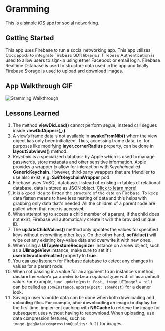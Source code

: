 # Gramming

This is a simple iOS app for social networking.

## Getting Started

This app uses Firebase to run a social networking app. This app utilizes Cocoapods to integrate Firebase SDK libraries. Firebase Authentication is used to allow users to sign-in using either Facebook or email login. Firebase Realtime Database is used to structure data used in the app and finally Firebase Storage is used to upload and download images.

## App Walkthrough GIF

![Gramming Walkthrough](walkthrough.gif)

## Lessons Learned
1. The method **viewDidLoad()** cannot perform segue, instead call segues inside **viewDidAppear(_:)**.
2. A view's frame data is not available in **awakeFromNib()** where the view object has only been initialized. Thus, accessing frame data, i.e. for purposes like modifying **layer.cornerRadius** property, can be done in **layoutSubviews()** method.
3. *Keychain* is a specialized database by Apple which is used to manage passwords, store metadata and other sensitive information. Apple provides a wrapper to allow for interaction with *Keychain*called **GenericKeychain**. However, third-party wrappers that are friendlier to use also exist, e.g. **SwiftKeychainWrapper** pod.
4. Firebase uses NoSQL database. Instead of existing in tables of relational database, data is stored as JSON object. [Click to learn more!](https://firebase.google.com/docs/database/web/structure-data)
5. It is a good idea to flatten the structure of the data on Firebase. To keep data flatten means to have less nesting of data and this helps with grabbing only data that's needed. All the children of a parent node are pulled when that node is accessed.
6. When attempting to access a child member of a parent, if the child does not exist, Firebase will automatically create it with the provided unique ID.
7. The **updateChildValues()** method only updates the values for specified keys without overwriting other keys. On the other hand, **setValue()** will wipe out any existing key-value data and overwrite it with new ones.
8. When using a **UITapGestureRecognizer** instance on a view object, such as a **UIImageView** instance, make sure to set it's **userInteractionEnabled** property to **true**.
9. You can use listeners for Firebase database to detect any changes in values for a parent node.
10. When not passing in a value for an argument to an instance's method, declare the value's parameter to be an optional type with nil as a default value. For example, `func update(post: Post, image UIImage? = nil)` can be called as `someInstance.update(post: somePost)` for a cleaner look.
11. Saving a user's mobile data can be done when both downloading and uploading files. For example, after downloading an image to display for the first time, implement caching with **NSCache** to retrieve the image for subsequent uses without having to redownload. When uploading, use data compression features, such as `image.jpegData(compressionQuality: 0.2)` for images.
